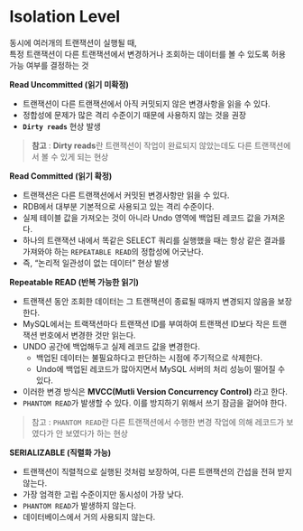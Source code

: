 # Isolation Level
동시에 여러개의 트랜잭션이 실행될 때,  
특정 트랜잭션이 다른 트랜잭션에서 변경하거나 조회하는 데이터를 볼 수 있도록 허용 가능 여부를 결정하는 것

**Read Uncommitted (읽기 미확정)**
* 트랜잭션이 다른 트랜잭션에서 아직 커밋되지 않은 변경사항을 읽을 수 있다. 
* 정합성에 문제가 많은 격리 수준이기 때문에 사용하지 않는 것을 권장 
* **`Dirty reads`** 현상 발생
> **참고** : **Dirty reads**란  트랜잭션이 작업이 완료되지 않았는데도 다른 트랜잭션에서 볼 수 있게 되는 현상

**Read Committed (읽기 확정)**
* 트랜잭션은 다른 트랜잭션에서 커밋된 변경사항만 읽을 수 있다.
* RDB에서 대부분 기본적으로 사용되고 있는 격리 수준이다.
* 실제 테이블 값을 가져오는 것이 아니라 Undo 영역에 백업된 레코드 값을 가져온다.
* 하나의 트랜잭션 내에서 똑같은 SELECT 쿼리를 실행했을 때는 항상 같은 결과를 가져와야 하는 `REPEATABLE READ`의 정합성에 어긋난다. 
* 즉, “논리적 일관성이 없는 데이터” 현상 발생
 
**Repeatable READ (반복 가능한 읽기)**
* 트랜잭션 동안 조회한 데이터는 그 트랜잭션이 종료될 때까지 변경되지 않음을 보장한다.
* MySQL에서는 트랙잭션마다 트랜잭션 ID를 부여하여 트랜잭션 ID보다 작은 트랜잭션 번호에서 변경한 것만 읽는다.
* UNDO 공간에 백업해두고 실제 레코드 값을 변경한다.
  * 백업된 데이터는 불필요하다고 판단하는 시점에 주기적으로 삭제한다.
  * Undo에 백업된 레코드가 많아지면서 MySQL 서버의 처리 성능이 떨어질 수 있다.
* 이러한 변경 방식은 **MVCC(Mutli Version Concurrency Control)** 라고 한다.
* `PHANTOM READ`가 발생할 수 있다. 이를 방지하기 위해서 쓰기 잠금을 걸어야 한다.
> 참고 : `PHANTOM READ`란 다른 트랜잭션에서 수행한 변경 작업에 의해 레코드가 보였다가 안 보였다가 하는 현상

**SERIALIZABLE (직렬화 가능)**
* 트랜잭션이 직렬적으로 실행된 것처럼 보장하여, 다른 트랜잭션의 간섭을 전혀 받지 않는다.
* 가장 엄격한 고립 수준이지만 동시성이 가장 낮다.
* `PHANTOM READ`가 발생하지 않는다.
* 데이터베이스에서 거의 사용되지 않는다.
